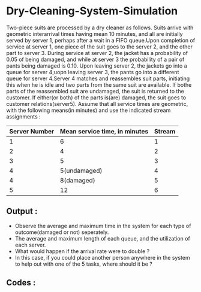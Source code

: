 # Dry-Cleaning-System-Simulation
Two-piece suits are processed by a dry cleaner as follows. Suits arrive with geometric interarrival times having mean 10 minutes, and all are initially served by server 1, perhaps after a wait in a FIFO queue.Upon completion of service at server 1, one piece of the suit goes to the server 2, and the other part to server 3. During service at server 2, the jacket has a probability of 0.05 of being damaged, and while at server 3 the probability of a pair of pants being damaged is 0.10. Upon leaving server 2, the jackets go into a queue for server 4;uopn leaving server 3, the pants go into a different queue for server 4.Server 4 matches and reassembles suit parts, initiating this when he is idle and two parts from the same suit are available. If bothe parts of the reassembled suit are undamaged, the suit is returned to the customer. If either(or both) of the parts is(are) damaged, the suit goes to customer relations(server5). Assume that all service times are geometric, with the following means(in minutes) and use the indicated stream assignments :

| Server Number | Mean service time, in minutes | Stream |
| ------------- | ----------------------------- | ------ |
| 1             | 6                             | 1      |
| 2             | 4                             | 2      |
| 3             | 5                             | 3      |
| 4             | 5(undamaged)                  | 4      |
| 4             | 8(damaged)                    | 5      |
| 5             | 12                            | 6      |

## Output :
- Observe the average and maximum time in the system for each type of outcome(damaged or not) seperately.
- The average and maximum length of each queue, and the utilization of each server.
- What would happen if the arrival rate were to double ?
- In this case, if you could place another person anywhere in the system to help out with one of the 5 tasks, where should it be ?

## Codes :

